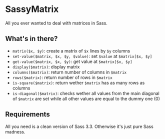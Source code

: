 # SassyMatrix

All you ever wanted to deal with matrices in Sass.

## What's in there?

* `matrix($x, $y)`: create a matrix of `$x` lines by `$y` columns
* `set-value($matrix, $x, $y, $value)`: set `$value` at `$matrix[$x, $y]`
* `get-value($matrix, $x, $y)`: get value at `$matrix[$x, $y]`
* `display($matrix)`: display matrix
* `columns($matrix)`: return number of columns in `$matrix`
* `rows($matrix)`: return number of rows in `$matrix`
* `is-square($matrix)`: return wether `$matrix` has as many rows as columns
* `is-diagonal($matrix)`: checks wether all values from the main diagonal of `$matrix` are set while all other values are equal to the dummy one (0)

## Requirements

All you need is a clean version of Sass 3.3. Otherwise it's just pure Sass madness.
